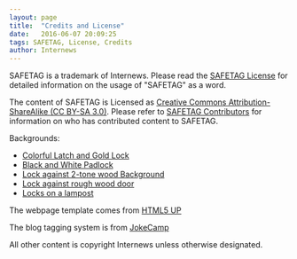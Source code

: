 ```yaml
---
layout: page
title:  "Credits and License"
date:   2016-06-07 20:09:25
tags: SAFETAG, License, Credits
author: Internews
---
```


<p>SAFETAG is a trademark of Internews. Please read the <a href="https://github.com/SAFETAG/SAFETAG/blob/master/LICENSE.md#usage-of-safetag">SAFETAG License</a> for detailed information on the usage of "SAFETAG" as a word.</p>

<p>The content of SAFETAG is Licensed as <a href="http://creativecommons.org/licenses/by-sa/3.0/" target="_blank">Creative Commons Attribution-ShareAlike (CC BY-SA 3.0)</a>.  Please refer to <a href="https://github.com/SAFETAG/SAFETAG/graphs/contributors">SAFETAG Contributors</a> for information on who has contributed content to SAFETAG.</p>

Backgrounds:
<ul>
<li><a href="http://wallpaper-million.com/download/Padlock-and-a-latch-wallpaper_3063.html" target="_blank">Colorful Latch and Gold Lock</a></li>
<li><a href="http://picture-frame.deviantart.com/art/Door-and-padlock-B-W-as-req-d-108284151#comments" title="picture-frame" target="_blank">Black and White Padlock</a></li>
<li><a href="http://viewallpaper.com/lock-screen-wallpapers.html" title="Mike Rush" target="_blank">Lock against 2-tone wood Background</a></li>
<li><a href="https://unsplash.com/@cristina_gottardi" target="_blank">Lock against rough wood door</a></li>
<li><a href="https://joncamfield.com/" title="Jon Camfield" target="_blank">Locks on a lampost</a></li>
</ul>

The webpage template comes from [HTML5 UP](http://html5up.net)

The blog tagging system is from [JokeCamp](http://www.jokecamp.com/tag/)

All other content is copyright Internews unless otherwise designated.
